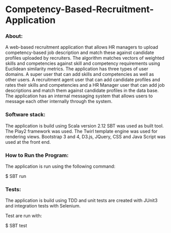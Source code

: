 # Competency-Based-Recruitment-Application

### About:
A  web-based recruitment application that allows HR managers to upload competency-based job description and match these against candidate profiles uploaded by recruiters. The algorithm matches vectors of weighted skills and competencies against skill and competency requirements using Euclidean similarity metrics. The application has three types of user domains. A super user that can add skills and competencies as well as other users. A recruitment agent user that can add candidate profiles and rates their skills and competencies and a HR Manager user that can add job descriptions and match them against candidate profiles in the data base. The application has an internal messaging system that allows users to message each other internally through the system. 

### Software stack:
The application is build using Scala version 2.12
SBT was used as built tool.
The Play2 framework was used. 
The Twirl template engine was used for rendering views. 
Bootstrap 3 and 4, D3.js, JQuery, CSS and Java Script was used at the front end.

### How to Run the Program:
The application is run using the following command: 

$ SBT run

### Tests:
The application is build using TDD and unit tests are created with JUnit3 and integration tests with Selenium.

Test are run with: 

$ SBT test
